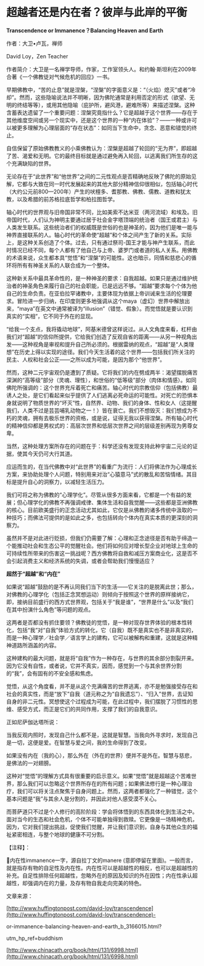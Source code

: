 # 超越者还是内在者？彼岸与此岸的平衡

**Transcendence or Immanence？Balancing Heaven and Earth**

作者：大卫•卢瓦，禅师

David Loy，Zen Teacher

作者简介：大卫是一名禅学导师，作家，工作室领头人。和约翰·斯坦利在2009年合著《一个佛教徒对气候危机的回应》一书。

早期佛教中，“苦的止息”就是涅槃，“涅槃”的字面意义是：“（火焰）熄灭”或者“冷却”。然而，这些隐喻说法并不明晰，因为佛陀通常是利用否定的形式（欲望、无明的终结等等），或用其他隐喻（庇护所，避风港，避难所等）来描述涅槃。这种含蓄表达遗留了一个重要问题：涅槃究竟指什么？它是超越于这个世界——存在于其他维度空间或另一个现实中，还是这个世界的一种“内在体验”？——一种或许可以被更多理解为心理层面的“存在状态”：如同当下生命中，贪念、恶意和错觉的终止。

自信保留了原始佛教教义的小乘佛教认为：涅槃是超越了轮回的“无为界”，即超越了苦、渴爱和无明。它的最终目标就是通过避免再入轮回，以逃离我们所生存的这个充满缺陷的世界。

无论存在于“此世界”和“他世界”之间的二元性观点是否精确地反映了佛陀的原始见解，它都与大致在同一时代发展起来的其他大部分精神信仰很相似，包括轴心时代（大约公元前800—200年）产生的吠檀多、耆那教、佛教、儒教、道教和犹太教，以及希腊的前苏格拉底哲学和柏拉图哲学。

轴心时代的世界观与旧帝国非常不同，比如美索不达米亚（两河流域）和埃及。旧帝国时代，人们认为神明主要通过居于社会金字塔顶端的统治者（国王或君主）与人类发生联系。这些统治者们的权威既是世俗的也是神圣的，因为他们是唯一能与神界直接联系的人。轴心时代的革命使“超越”和个体之间产生了新的关系。实际上，是这种关系创造了个体。过去，只有通过祭司-国王才能与神产生联系，而此时情况已经不同，每个人都有了他自己与上帝、婆罗门或者道的私人关系。用佛教的术语来说，众生都本具“觉悟”和“涅槃”的可能性。这也暗示，同情和慈悲心的循环将所有有神圣关系的人联合成为一个整体。

这种新关系中最具革命性的，是一种神圣的要求：自我超越。如果只是通过维护统治者的神圣角色来履行自己的社会职能，已是远远不够。“超越”要求每个个体为他自己的生命负责。在亚伯拉罕诸教中，主要体现为依据上帝训诫来生活的伦理要求。冒险进一步归纳，在印度则更多地强调从这个maya（虚幻）世界中解放出来，“maya”在英文中通常被译为“illusion”（错觉、假象）。而觉悟就是要认识到真实的“实相”，它不同于外在的显现。

“给我一个支点，我将撬动地球”，阿基米德曾这样说过。从人文角度来看，杠杆由我们对“超越”的信仰所提供，它给我们创造了反观自省的距离——从另一种视角出发——这种视角是审视和提升自己所必须的。根据雷纳的观点，“超越”是“人类理想”在历史上得以实现的途径。我们今天生活着的这个世界——包括我们所关注的民主、人权和社会公正——之所以成为可能，是因为那个“他世界”。

然而，这种二元宇宙观仍是遭到了质疑。它将我们的内在劈成两半：渴望摆脱痛苦深渊的“高等级”部分（灵魂、理性），和世俗的“低等级”部分（肉体和情感）。如同佛陀所强调的：这个世界充斥着死亡和痛苦。轴心时代的宗教信仰（包括佛教）最诱人之处，是它们看起来似乎提供了人们逃离必死命运的可能性。对死亡的恐惧本身就说明了物质世界的“坏灭”性，自然界、动物、我们的身体、性和女人（这提醒我们，人类不过是芸芸哺乳动物之一！）皆在衰亡。我们不想毁灭：我们想成为不朽的灵魂，拥有去极乐世界的资格，或是说，证得无我以获得涅槃。所有轴心时代的精神信仰都是男权式的：高层次世界和低层次世界之间的层级差别再现为男尊女卑。

当然，这种处理方案所存在的问题在于：科学还没有发现支持此种宇宙二元论的证据，使其今天仍可大行其道。

应运而生的，在当代佛教中对“此世界”的看重广为流行：人们将佛法作为心理成长方案，来协助处理个人问题，特别用来对治“心猿意马”式的散乱和苦恼情绪。其目标是提升自心的洞察力，以减轻生活压力。

我们可将之称为佛教的“心理学化”。尽管从很多方面来看，它都是一个有益的发展；但心理学化的佛教不再强调戒律、集体生活和自我觉醒——这些都是亚洲佛教的核心。目前欧美盛行的正念活动尤其如此，它仅是从佛教的诸多传统中汲取的一种技巧；而佛法可提供的是如此之多，也包括转向个体内在真实本质的更深刻的洞察力。

虽然并不是对此进行贬损，但我们仍需要了解：心理和正念途径是否有助于缔造一个能推动社会和生态公平的觉醒社会。他们将如何应对增长型企业对地球上生命的可持续性所带来的伤害这一挑战呢？西方佛教将自救和减压方案商业化，这是否不会引起消费主义和经济系统的失调，或者会帮助我们慢慢适应？

**超然于“超越”和“内在”**

如果说“超越”鼓励的是不再认同我们当下的生活——它关注的是脱离此世；那么，对佛教的心理学化（包括正念冥想运动）则倾向于按照这个世界的原样接纳它，即，接纳目前盛行的西方式世界观，包括关于“我是谁”，“世界是什么”以及“我们在其中扮演什么角色”等问题的观点。

这两者是否都没有抓住要领？佛教徒的觉悟，是一种对现存世界体验的根本性转化，包括“我”对“自我”体验方式的转化，它（自我）既不是真实也不是非真实的，而是一种心理学／社会学／语言学上的建构，它可以被解构和重建，这就是这种精神道路所涵盖的内容。

这种建构的最大问题，就是将“自我”作为一种存在，与世界的其余部分割裂开来。因为它没有自性，或者说，它并不真实，因而，感觉到一个与其余世界分割的“我”，会有固有的不安全感和焦虑。

觉悟，从这个角度看，并不是从这个充满痛苦的世界逃离，亦不是勉强接受存在和社会的真实性，而是“放下”自我（道元称之为“自我遗忘”）、“归入”世界，去证知自身的非二元性。冥想使这个过程成为可能，在此过程中，我们摆脱了习惯性的思维、感受方式，而正是它们的共同作用，支撑了我们的自我意识。

正如尼萨伽达塔所说：

当我反观内照时，发现自己什么都不是，这就是智慧。当我向外寻求时，发现自己是一切，这便是爱。在智慧与爱之间，我的生命得到了改变。

如果没有内在（我的心），那么外在（外在的世界）便并不是外在。智慧与慈悲，是佛法的一对翅膀。

这种对“觉悟”的理解方式具有很重要的启示意义。如果“觉悟”就是超越这个苦难世界，那么我们可以忽略这个世界所存在的所有问题；如果佛法修行是一种心理治疗，我们可以将关注点聚焦于自身问题上。然而，这两者都强化了一种错觉，这个基本问题是“我”与其余人是分割的，并因此对他人感受漠不关心。

而菩萨道只不过是个人修行的高阶阶段：学会将体悟到的东西具体化到生活之中。面对当今的生态和社会危机，个体不可能单独得到救赎。它更像是一场精神危机，因为，它对我们提出挑战，促使我们觉醒，并让我们意识到，自身与其他众生的福祉紧密相连，与整个地球的健康不可分割。

【注释】：

内在性immanence一字，源自拉丁文的manere \(意即停留在里面\)。一般而言，就是指存有物的自足性及内在性。内在性可以是超越性的相反，也可以是超越性的补充。自足性排除任何超越性，忽略外在的原因及知识的外在因性；内在性承认超越性，却强调内在的力量，及存有物自我走向完美的特色。

文章来源：

[http://www.huffingtonpost.com/david-loy/transcendence](http://www.huffingtonpost.com/david-loy/transcendence)-

or-immanence-balancing-heaven-and-earth\_b\_3166015.html?

utm\_hp\_ref=buddhism

[http://www.chinacath.org/book/html/131/6998.html](http://www.chinacath.org/book/html/131/6998.html)

